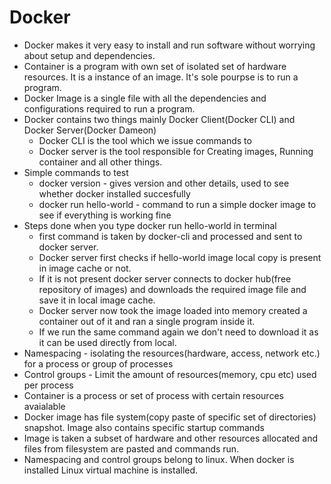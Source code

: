 # Docker

* Docker makes it very easy to install and run software without worrying about setup and dependencies.
* Container is a program with own set of isolated set of hardware resources. It is a instance of an image. It's sole pourpse is to run a program.
* Docker Image is a single file with all the dependencies and configurations required to run a program.
* Docker contains two things mainly Docker Client(Docker CLI) and Docker Server(Docker Dameon)
    * Docker CLI is the tool which we issue commands to
    * Docker server is the tool responsible for Creating images, Running container and all other things.
* Simple commands to test
    * docker version - gives version and other details, used to see whether docker installed succesfully
    * docker run hello-world - command to run a simple docker image to see if everything is working fine
* Steps done when you type docker run hello-world in terminal
    * first command is taken by docker-cli and processed and sent to docker server.
    * Docker server first checks if hello-world image local copy is present in image cache or not.
    * If it is not present docker server connects to docker hub(free repository of images) and downloads the required image file and save it in local image cache.
    * Docker server now took the image loaded into memory created a container out of it and ran a single program inside it.
    * If we run the same command again we don't need to download it as it can be used directly from local.
* Namespacing - isolating the resources(hardware, access, network etc.) for a process or group of processes 
* Control groups - Limit the amount of resources(memory, cpu etc) used per process
* Container is a process or set of process with certain resources avaialable
* Docker image has file system(copy paste of specific set of directories) snapshot. Image also contains specific startup commands
* Image is taken a subset of hardware and other resources allocated and files from filesystem are pasted and commands run.
* Namespacing and control groups belong to linux. When docker is installed Linux virtual machine is installed.
